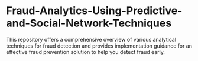 # Fraud-Analytics-Using-Predictive-and-Social-Network-Techniques
This repository offers a comprehensive overview of various analytical techniques for fraud detection and provides implementation guidance for an effective fraud prevention solution to help you detect fraud early.
